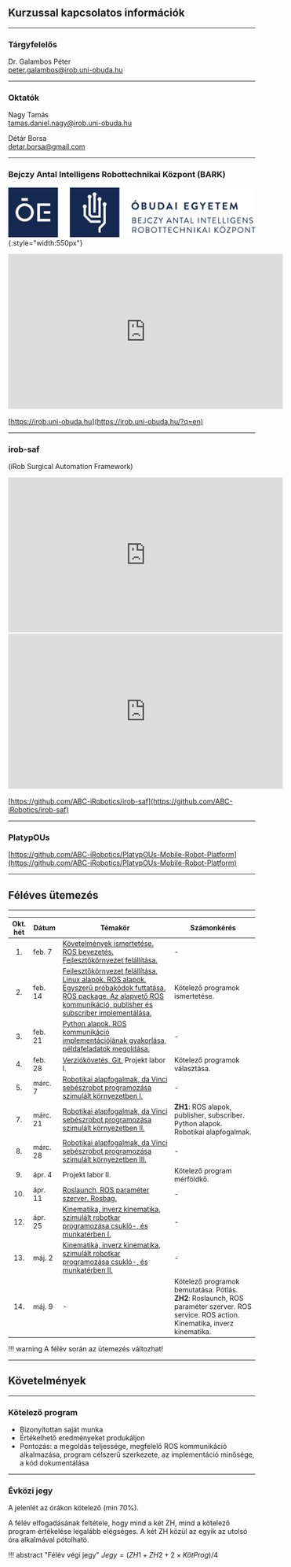 ## Kurzussal kapcsolatos információk

---

### Tárgyfelelős
Dr. Galambos Péter    
[peter.galambos@irob.uni-obuda.hu](mailto:peter.galambos@irob.uni-obuda.hu)

---

### Oktatók
Nagy Tamás    
[tamas.daniel.nagy@irob.uni-obuda.hu](mailto:tamas.daniel.nagy@irob.uni-obuda.hu)

Détár Borsa    
[detar.borsa@gmail.com](mailto:detar.borsa@gmail.com)

---

### Bejczy Antal Intelligens Robottechnikai Központ (BARK)


![](img/bark_logo.png){:style="width:550px"}


<iframe width="560" height="315" src="https://www.youtube.com/embed/8XmKGWBV5Nw" title="YouTube video player" frameborder="0" allow="accelerometer; autoplay; clipboard-write; encrypted-media; gyroscope; picture-in-picture" allowfullscreen></iframe>


[https://irob.uni-obuda.hu](https://irob.uni-obuda.hu/?q=en)

---

### irob-saf

(iRob Surgical Automation Framework)

<iframe width="560" height="315" src="https://www.youtube.com/embed/4QTRZkEnNIk" title="YouTube video player" frameborder="0" allow="accelerometer; autoplay; clipboard-write; encrypted-media; gyroscope; picture-in-picture" allowfullscreen></iframe>

<iframe width="560" height="315" src="https://www.youtube.com/embed/d8aKvtvy1-4" title="YouTube video player" frameborder="0" allow="accelerometer; autoplay; clipboard-write; encrypted-media; gyroscope; picture-in-picture" allowfullscreen></iframe>


[https://github.com/ABC-iRobotics/irob-saf](https://github.com/ABC-iRobotics/irob-saf)

---

### PlatypOUs

[https://github.com/ABC-iRobotics/PlatypOUs-Mobile-Robot-Platform](https://github.com/ABC-iRobotics/PlatypOUs-Mobile-Robot-Platform)

---

## Féléves ütemezés

---

| Okt. hét | Dátum      | Témakör | Számonkérés |
|:--------:| ---------- | ------- | ----------- |
|1.| feb. 7 | [Követelmények ismertetése. ROS bevezetés. Fejlesztőkörnyezet felállítása.](01_intro.md) | - |
|2.| feb. 14 | [Fejlesztőkörnyezet felállítása. Linux alapok. ROS alapok. Egyszerű próbakódok futtatása. ROS package. Az alapvető ROS kommunikáció, publisher és subscriber implementálása.](02_linux_ros_principles.md)| Kötelező programok ismertetése.  |
|3.| feb. 21 | [Python alapok. ROS kommunikáció implementációjának gyakorlása, példafeladatok megoldása.](03_python_principles.md) | - |
|4.| feb. 28  | [Verziókövetés, Git.](04_git.md) Projekt labor I. | Kötelező programok választása. |
|5.| márc. 7 | [Robotikai alapfogalmak, da Vinci sebészrobot programozása szimulált környezetben I.](05_da_vinci.md) |  - |
|7.| márc. 21 |[Robotikai alapfogalmak, da Vinci sebészrobot programozása szimulált környezetben II.](05_da_vinci.md) | **ZH1**: ROS alapok, publisher, subscriber. Python alapok. Robotikai alapfogalmak.|
|8.| márc. 28 |  [Robotikai alapfogalmak, da Vinci sebészrobot programozása szimulált környezetben III.](05_da_vinci.md)   | - |
|9.| ápr. 4 |  Projekt labor II. | Kötelező program mérföldkő. |
|10.| ápr. 11 | [Roslaunch, ROS paraméter szerver. Rosbag.](08_roslaunch.md)   | - |
|12.| ápr. 25 | [Kinematika, inverz kinematika, szimulált robotkar programozása csukló-, és munkatérben I.](12_robotics_principles.md) | - |
|13.| máj. 2  | [Kinematika, inverz kinematika, szimulált robotkar programozása csukló-, és munkatérben II.](12_robotics_principles.md) | - |
|14.| máj. 9| - | Kötelező programok bemutatása. Pótlás. **ZH2**: Roslaunch, ROS paraméter szerver. ROS service. ROS action. Kinematika, inverz kinematika.|


!!! warning
    A félév során az ütemezés változhat!

---


## Követelmények

---

### Kötelező program

- Bizonyítottan saját munka
- Értékelhető eredményeket produkáljon
- Pontozás: a megoldás teljessége, megfelelő ROS kommunikáció alkalmazása, program célszerű szerkezete, az implementáció minősége, a kód dokumentálása

---

### Évközi jegy

A jelenlét az órákon kötelező (min 70%).

A félév elfogadásának feltétele, hogy mind a két ZH, mind a kötelező program értékelése legalább elégséges. A két ZH közül az egyik az utolsó óra alkalmával pótolható.

!!! abstract "Félév végi jegy"
	$Jegy = (ZH1 + ZH2 + 2 \times KötProg) / 4$ 
